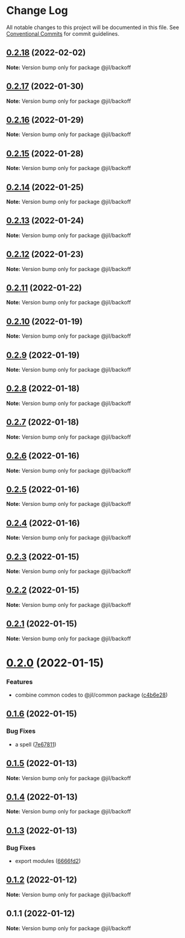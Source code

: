 # Change Log

All notable changes to this project will be documented in this file.
See [Conventional Commits](https://conventionalcommits.org) for commit guidelines.

## [0.2.18](https://github.com/jiljs/jil/compare/@jil/backoff@0.2.17...@jil/backoff@0.2.18) (2022-02-02)

**Note:** Version bump only for package @jil/backoff





## [0.2.17](https://github.com/jiljs/jil/compare/@jil/backoff@0.2.16...@jil/backoff@0.2.17) (2022-01-30)

**Note:** Version bump only for package @jil/backoff





## [0.2.16](https://github.com/jiljs/jil/compare/@jil/backoff@0.2.15...@jil/backoff@0.2.16) (2022-01-29)

**Note:** Version bump only for package @jil/backoff





## [0.2.15](https://github.com/jiljs/jil/compare/@jil/backoff@0.2.14...@jil/backoff@0.2.15) (2022-01-28)

**Note:** Version bump only for package @jil/backoff





## [0.2.14](https://github.com/jiljs/jil/compare/@jil/backoff@0.2.13...@jil/backoff@0.2.14) (2022-01-25)

**Note:** Version bump only for package @jil/backoff





## [0.2.13](https://github.com/jiljs/jil/compare/@jil/backoff@0.2.12...@jil/backoff@0.2.13) (2022-01-24)

**Note:** Version bump only for package @jil/backoff





## [0.2.12](https://github.com/jiljs/jil/compare/@jil/backoff@0.2.11...@jil/backoff@0.2.12) (2022-01-23)

**Note:** Version bump only for package @jil/backoff





## [0.2.11](https://github.com/jiljs/jil/compare/@jil/backoff@0.2.10...@jil/backoff@0.2.11) (2022-01-22)

**Note:** Version bump only for package @jil/backoff





## [0.2.10](https://github.com/jiljs/jil/compare/@jil/backoff@0.2.9...@jil/backoff@0.2.10) (2022-01-19)

**Note:** Version bump only for package @jil/backoff





## [0.2.9](https://github.com/jiljs/jil/compare/@jil/backoff@0.2.8...@jil/backoff@0.2.9) (2022-01-19)

**Note:** Version bump only for package @jil/backoff





## [0.2.8](https://github.com/jiljs/jil/compare/@jil/backoff@0.2.7...@jil/backoff@0.2.8) (2022-01-18)

**Note:** Version bump only for package @jil/backoff





## [0.2.7](https://github.com/jiljs/jil/compare/@jil/backoff@0.2.6...@jil/backoff@0.2.7) (2022-01-18)

**Note:** Version bump only for package @jil/backoff





## [0.2.6](https://github.com/jiljs/jil/compare/@jil/backoff@0.2.5...@jil/backoff@0.2.6) (2022-01-16)

**Note:** Version bump only for package @jil/backoff





## [0.2.5](https://github.com/jiljs/jil/compare/@jil/backoff@0.2.4...@jil/backoff@0.2.5) (2022-01-16)

**Note:** Version bump only for package @jil/backoff





## [0.2.4](https://github.com/jiljs/jil/compare/@jil/backoff@0.2.3...@jil/backoff@0.2.4) (2022-01-16)

**Note:** Version bump only for package @jil/backoff





## [0.2.3](https://github.com/jiljs/jil/compare/@jil/backoff@0.2.2...@jil/backoff@0.2.3) (2022-01-15)

**Note:** Version bump only for package @jil/backoff





## [0.2.2](https://github.com/jiljs/jil/compare/@jil/backoff@0.2.1...@jil/backoff@0.2.2) (2022-01-15)

**Note:** Version bump only for package @jil/backoff





## [0.2.1](https://github.com/jiljs/jil/compare/@jil/backoff@0.2.0...@jil/backoff@0.2.1) (2022-01-15)

**Note:** Version bump only for package @jil/backoff





# [0.2.0](https://github.com/jiljs/jil/compare/@jil/backoff@0.1.6...@jil/backoff@0.2.0) (2022-01-15)


### Features

* combine common codes to @jil/common package ([c4b6e28](https://github.com/jiljs/jil/commit/c4b6e286ddfcbee22843dd2087509fa04a478254))





## [0.1.6](https://github.com/jiljs/jil/compare/@jil/backoff@0.1.5...@jil/backoff@0.1.6) (2022-01-15)


### Bug Fixes

* a spell ([7e67811](https://github.com/jiljs/jil/commit/7e678111c9697f2536ac899616cd5b7762cb82e0))





## [0.1.5](https://github.com/jiljs/jil/compare/@jil/backoff@0.1.4...@jil/backoff@0.1.5) (2022-01-13)

**Note:** Version bump only for package @jil/backoff





## [0.1.4](https://github.com/jiljs/jil/compare/@jil/backoff@0.1.3...@jil/backoff@0.1.4) (2022-01-13)

**Note:** Version bump only for package @jil/backoff





## [0.1.3](https://github.com/jiljs/jil/compare/@jil/backoff@0.1.2...@jil/backoff@0.1.3) (2022-01-13)


### Bug Fixes

* export modules ([6666fd2](https://github.com/jiljs/jil/commit/6666fd283ef4f9c19c84ec59f2d6d2104e497498))





## [0.1.2](https://github.com/jiljs/jil/compare/@jil/backoff@0.1.1...@jil/backoff@0.1.2) (2022-01-12)

**Note:** Version bump only for package @jil/backoff





## 0.1.1 (2022-01-12)

**Note:** Version bump only for package @jil/backoff
